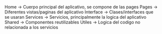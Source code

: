 Home -> Cuerpo principal del aplicativo, se compone de las pages
Pages -> Diferentes vistas/paginas del aplicativo
Interface -> Clases/interfaces que se usaran 
Services -> Servicios, principalmente la logica del aplicativo
Shared -> Componentes reutilizables
Utiles -> Logica del codigo no relacionada a los servicios
